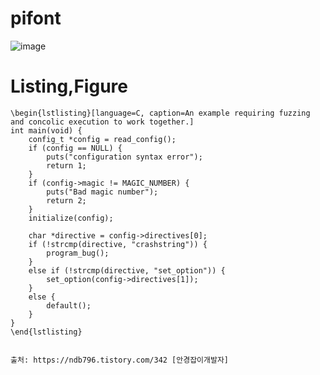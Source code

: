 # pifont
![image](https://user-images.githubusercontent.com/67637935/120926335-605fd300-c717-11eb-8306-322115f14e81.png)
# Listing,Figure

```
\begin{lstlisting}[language=C, caption=An example requiring fuzzing and concolic execution to work together.]
int main(void) {
    config_t *config = read_config();
    if (config == NULL) {
        puts("configuration syntax error");
        return 1;
    }
    if (config->magic != MAGIC_NUMBER) {
        puts("Bad magic number");
        return 2;
    }
    initialize(config);
    
    char *directive = config->directives[0];
    if (!strcmp(directive, "crashstring")) {
        program_bug();
    }
    else if (!strcmp(directive, "set_option")) {
        set_option(config->directives[1]);
    }
    else {
        default();
    }
}
\end{lstlisting}


출처: https://ndb796.tistory.com/342 [안경잡이개발자]
```
